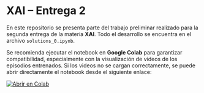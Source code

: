 # XAI – Entrega 2

En este repositorio se presenta parte del trabajo preliminar realizado para la segunda entrega de la materia **XAI**. Todo el desarrollo se encuentra en el archivo `solutions_0.ipynb`.

Se recomienda ejecutar el notebook en **Google Colab** para garantizar compatibilidad, especialmente con la visualización de videos de los episodios entrenados. Si los videos no se cargan correctamente, se puede abrir directamente el notebook desde el siguiente enlace:

[![Abrir en Colab](https://colab.research.google.com/assets/colab-badge.svg)](https://colab.research.google.com/drive/1ewhQqVn07kInu-eacn5qyz510BFqlq2o?usp=sharing)
